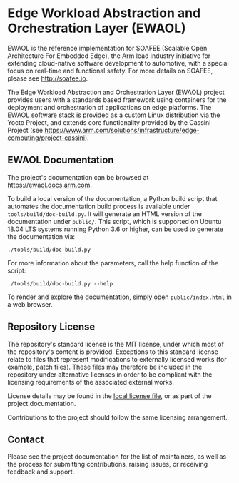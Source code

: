 <!--
# Copyright (c) 2021-2022, Arm Limited.
#
# SPDX-License-Identifier: MIT
-->

# Edge Workload Abstraction and Orchestration Layer (EWAOL)

EWAOL is the reference implementation for SOAFEE (Scalable Open Architecture
For Embedded Edge), the Arm lead industry initiative for extending cloud-native
software development to automotive, with a special focus on real-time and
functional safety. For more details on SOAFEE, please see <http://soafee.io>.

The Edge Workload Abstraction and Orchestration Layer (EWAOL) project provides
users with a standards based framework using containers for the deployment and
orchestration of applications on edge platforms. The EWAOL software stack is
provided as a custom Linux distribution via the Yocto Project, and extends core
functionality provided by the Cassini Project (see
<https://www.arm.com/solutions/infrastructure/edge-computing/project-cassini>).

## EWAOL Documentation

The project's documentation can be browsed at
<https://ewaol.docs.arm.com>.

To build a local version of the documentation, a Python build script that
automates the documentation build process is available under
`tools/build/doc-build.py`. It will generate an HTML version of the
documentation under `public/`. This script, which is supported on Ubuntu 18.04
LTS systems running Python 3.6 or higher, can be used to generate the
documentation via:

    ./tools/build/doc-build.py

For more information about the parameters, call the help function of the
script:

    ./tools/build/doc-build.py --help

To render and explore the documentation, simply open `public/index.html` in a
web browser.

## Repository License

The repository's standard licence is the MIT license, under which most of the
repository's content is provided. Exceptions to this standard license relate to
files that represent modifications to externally licensed works (for example,
patch files). These files may therefore be included in the repository under
alternative licenses in order to be compliant with the licensing requirements of
the associated external works.

License details may be found in the [local license file](license.rst), or as
part of the project documentation.

Contributions to the project should follow the same licensing arrangement.

## Contact

Please see the project documentation for the list of maintainers, as well as the
process for submitting contributions, raising issues, or receiving feedback and
support.
